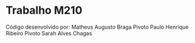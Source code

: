 # Trabalho M210

Código desenvolvido por:
Matheus Augusto Braga Pivoto
Paulo Henrique Ribeiro Pivoto
Sarah Alves Chagas
